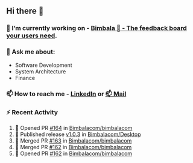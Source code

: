 ## Hi there 👋

<!--
**l-alexandrov/l-alexandrov** is a ✨ _special_ ✨ repository because its `README.md` (this file) appears on your GitHub profile.

Here are some ideas to get you started:

- 🔭 I’m currently working on ...
- 🌱 I’m currently learning ...
- 👯 I’m looking to collaborate on ...
- 🤔 I’m looking for help with ...
- 💬 Ask me about ...
- 📫 How to reach me: ...
- 😄 Pronouns: ...
- ⚡ Fun fact: ...
-->

### 🔭 I’m currently working on - [Bimbala 🚀 - The feedback board your users need](https://bimbala.com).

### 💬 Ask me about:
  - Software Development
  - System Architecture
  - Finance

### 📫 How to reach me - [LinkedIn](https://www.linkedin.com/in/l-alexandrov/) or [📫 Mail](mailto:luboslavaleksandrov@gmail.com)

### :zap: Recent Activity

<!--START_SECTION:activity-->
1. 💪 Opened PR [#164](https://github.com/Bimbalacom/bimbalacom/pull/164) in [Bimbalacom/bimbalacom](https://github.com/Bimbalacom/bimbalacom)
2. 🚀 Published release [v1.0.3](https://github.com/Bimbalacom/Desktop/releases/tag/v1.0.3) in [Bimbalacom/Desktop](https://github.com/Bimbalacom/Desktop)
3. 🎉 Merged PR [#163](https://github.com/Bimbalacom/bimbalacom/pull/163) in [Bimbalacom/bimbalacom](https://github.com/Bimbalacom/bimbalacom)
4. 🎉 Merged PR [#162](https://github.com/Bimbalacom/bimbalacom/pull/162) in [Bimbalacom/bimbalacom](https://github.com/Bimbalacom/bimbalacom)
5. 💪 Opened PR [#162](https://github.com/Bimbalacom/bimbalacom/pull/162) in [Bimbalacom/bimbalacom](https://github.com/Bimbalacom/bimbalacom)
<!--END_SECTION:activity-->
